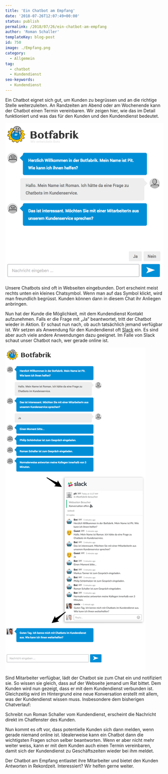 ```yaml
---
title: 'Ein Chatbot am Empfang'
date: '2018-07-26T12:07:49+00:00'
status: publish
permalink: /2018/07/26/ein-chatbot-am-empfang
author: 'Roman Schaller'
templateKey: blog-post
id: 750
image: ./Empfang.png
category:
  - Allgemein
tag:
  - chatbot
  - Kundendienst
seo-keywords:
  - Kundendienst
---
```


Ein Chatbot eignet sich gut, um Kunden zu begrüssen und an die richtige Stelle weiterzuleiten. An Randzeiten am Abend oder am Wochenende kann der Chatbot einen Termin vereinbaren. Wir zeigen hier, wie das im Detail funktioniert und was das für den Kunden und den Kundendienst bedeutet.

![](chatbot-empfang-1.png)

Unsere Chatbots sind oft in Webseiten eingebunden. Dort erscheint meist rechts unten ein kleines Chatsymbol. Wenn man auf das Symbol klickt, wird man freundlich begrüsst. Kunden können dann in diesem Chat ihr Anliegen anbringen.

Nun hat der Kunde die Möglichkeit, mit dem Kundendienst Kontakt aufzunehmen. Falls er die Frage mit „Ja“ beantwortet, tritt der Chatbot wieder in Aktion. Er schaut nun nach, ob auch tatsächlich jemand verfügbar ist. Wir setzen als Anwendung für den Kundendienst oft [Slack](https://www.slack.com/) ein. Es sind aber auch viele andere Anwendungen dazu geeignet. Im Falle von Slack schaut unser Chatbot nach, wer gerade online ist.

![](chatbot-empfang-3-1.png)

Sind Mitarbeiter verfügbar, lädt der Chatbot sie zum Chat ein und notifiziert sie. So wissen sie gleich, dass auf der Webseite jemand um Rat bittet. Dem Kunden wird nun gezeigt, dass er mit dem Kundendienst verbunden ist. Gleichzeitig wird im Hintergrund eine neue Konversation erstellt mit allem, was der Kundendienst wissen muss. Insbesondere dem bisherigen Chatverlauf:

Schreibt nun Roman Schaller vom Kundendienst, erscheint die Nachricht direkt im Chatfenster des Kunden.

Nun kommt es oft vor, dass potentielle Kunden sich dann melden, wenn gerade niemand online ist. Idealerweise kann ein Chatbot dann die wichtigsten Fragen schon selber beantworten. Wenn er aber nicht mehr weiter weiss, kann er mit dem Kunden auch einen Termin vereinbaren, damit sich der Kundendienst zu Geschäftszeiten wieder bei ihm meldet.

Der Chatbot am Empfang entlastet ihre Mitarbeiter und bietet den Kunden Antworten in Rekordzeit. Interessiert? Wir helfen gerne weiter.
